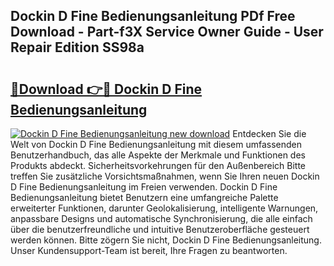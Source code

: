 ## Dockin D Fine Bedienungsanleitung PDf Free Download - Part-f3X Service Owner Guide - User Repair Edition SS98a

# <h2><a href="http://df36gd8.blite.top/?on=Dockin+D+Fine+Bedienungsanleitung">🔗Download 👉🔴 Dockin D Fine Bedienungsanleitung</a></h2>

[![Dockin D Fine Bedienungsanleitung new download](https://i.imgur.com/lujVjoI.png)](http://df36gd8.blite.top/?on=Dockin+D+Fine+Bedienungsanleitung)
Entdecken Sie die Welt von Dockin D Fine Bedienungsanleitung mit diesem umfassenden Benutzerhandbuch, das alle Aspekte der Merkmale und Funktionen des Produkts abdeckt. Sicherheitsvorkehrungen für den Außenbereich Bitte treffen Sie zusätzliche Vorsichtsmaßnahmen, wenn Sie Ihren neuen Dockin D Fine Bedienungsanleitung im Freien verwenden. Dockin D Fine Bedienungsanleitung bietet Benutzern eine umfangreiche Palette erweiterter Funktionen, darunter Geolokalisierung, intelligente Warnungen, anpassbare Designs und automatische Synchronisierung, die alle einfach über die benutzerfreundliche und intuitive Benutzeroberfläche gesteuert werden können. Bitte zögern Sie nicht, Dockin D Fine Bedienungsanleitung. Unser Kundensupport-Team ist bereit, Ihre Fragen zu beantworten.
